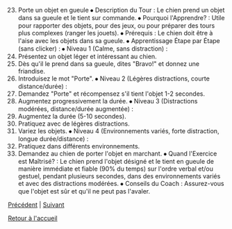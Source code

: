 23. Porte un objet en gueule
⦁ Description du Tour : Le chien prend un objet dans sa gueule et le tient sur commande.
⦁ Pourquoi l'Apprendre? : Utile pour rapporter des objets, pour des jeux, ou pour préparer des tours plus complexes (ranger les jouets).
⦁ Prérequis : Le chien doit être à l'aise avec les objets dans sa gueule.
⦁ Apprentissage Étape par Étape (sans clicker) :
⦁ Niveau 1 (Calme, sans distraction) :
1. Présentez un objet léger et intéressant au chien.
2. Dès qu'il le prend dans sa gueule, dites "Bravo!" et donnez une friandise.
3. Introduisez le mot "Porte".
⦁ Niveau 2 (Légères distractions, courte distance/durée) :
1. Demandez "Porte" et récompensez s'il tient l'objet 1-2 secondes.
2. Augmentez progressivement la durée.
⦁ Niveau 3 (Distractions modérées, distance/durée augmentée) :
1. Augmentez la durée (5-10 secondes).
2. Pratiquez avec de légères distractions.
3. Variez les objets.
⦁ Niveau 4 (Environnements variés, forte distraction, longue durée/distance) :
1. Pratiquez dans différents environnements.
2. Demandez au chien de porter l'objet en marchant.
⦁ Quand l'Exercice est Maîtrisé? : Le chien prend l'objet désigné et le tient en gueule de manière immédiate et fiable (90% du temps) sur l'ordre verbal et/ou gestuel, pendant plusieurs secondes, dans des environnements variés et avec des distractions modérées.
⦁ Conseils du Coach : Assurez-vous que l'objet est sûr et qu'il ne peut pas l'avaler. 

[Précédent](./ouvre.md) | [Suivant](./rampe.md)

[Retour à l'accueil](../index.md) 